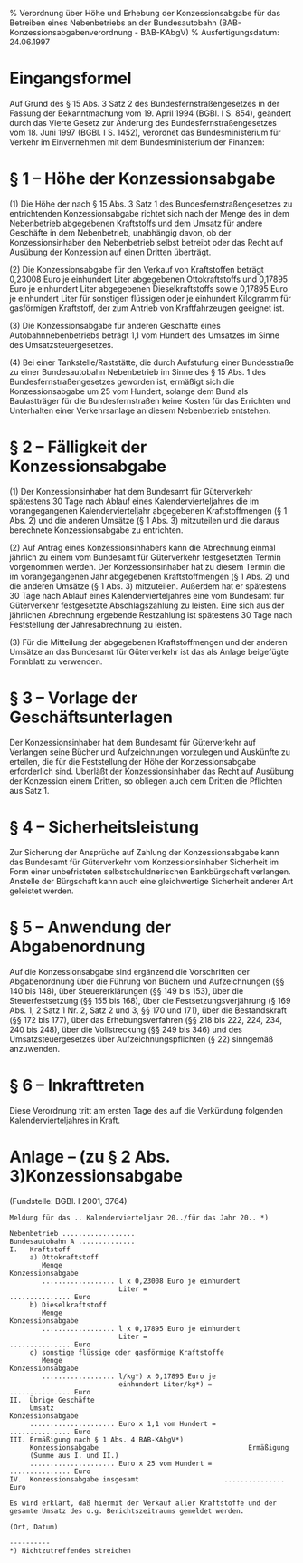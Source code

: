 % Verordnung über Höhe und Erhebung der Konzessionsabgabe für das Betreiben eines Nebenbetriebs an der Bundesautobahn  (BAB-Konzessionsabgabenverordnung - BAB-KAbgV)
% Ausfertigungsdatum: 24.06.1997
 
# Eingangsformel

Auf Grund des § 15 Abs. 3 Satz 2 des Bundesfernstraßengesetzes in der Fassung der Bekanntmachung vom 19. April 1994 (BGBl. I S. 854), geändert durch das Vierte Gesetz zur Änderung des Bundesfernstraßengesetzes vom 18. Juni 1997 (BGBl. I S. 1452), verordnet das Bundesministerium für Verkehr im Einvernehmen mit dem Bundesministerium der Finanzen:

# § 1 – Höhe der Konzessionsabgabe

(1) Die Höhe der nach § 15 Abs. 3 Satz 1 des Bundesfernstraßengesetzes zu entrichtenden Konzessionsabgabe richtet sich nach der Menge des in dem Nebenbetrieb abgegebenen Kraftstoffs und dem Umsatz für andere Geschäfte in dem Nebenbetrieb, unabhängig davon, ob der Konzessionsinhaber den Nebenbetrieb selbst betreibt oder das Recht auf Ausübung der Konzession auf einen Dritten überträgt.

(2) Die Konzessionsabgabe für den Verkauf von Kraftstoffen beträgt 0,23008 Euro je einhundert Liter abgegebenen Ottokraftstoffs und 0,17895 Euro je einhundert Liter abgegebenen Dieselkraftstoffs sowie 0,17895 Euro je einhundert Liter für sonstigen flüssigen oder je einhundert Kilogramm für gasförmigen Kraftstoff, der zum Antrieb von Kraftfahrzeugen geeignet ist.

(3) Die Konzessionsabgabe für anderen Geschäfte eines Autobahnnebenbetriebs beträgt 1,1 vom Hundert des Umsatzes im Sinne des Umsatzsteuergesetzes.

(4) Bei einer Tankstelle/Raststätte, die durch Aufstufung einer Bundesstraße zu einer Bundesautobahn Nebenbetrieb im Sinne des § 15 Abs. 1 des Bundesfernstraßengesetzes geworden ist, ermäßigt sich die Konzessionsabgabe um 25 vom Hundert, solange dem Bund als Baulastträger für die Bundesfernstraßen keine Kosten für das Errichten und Unterhalten einer Verkehrsanlage an diesem Nebenbetrieb entstehen.

# § 2 – Fälligkeit der Konzessionsabgabe

(1) Der Konzessionsinhaber hat dem Bundesamt für Güterverkehr spätestens 30 Tage nach Ablauf eines Kalendervierteljahres die im vorangegangenen Kalendervierteljahr abgegebenen Kraftstoffmengen (§ 1 Abs. 2) und die anderen Umsätze (§ 1 Abs. 3) mitzuteilen und die daraus berechnete Konzessionsabgabe zu entrichten.

(2) Auf Antrag eines Konzessionsinhabers kann die Abrechnung einmal jährlich zu einem vom Bundesamt für Güterverkehr festgesetzten Termin vorgenommen werden. Der Konzessionsinhaber hat zu diesem Termin die im vorangegangenen Jahr abgegebenen Kraftstoffmengen (§ 1 Abs. 2) und die anderen Umsätze (§ 1 Abs. 3) mitzuteilen. Außerdem hat er spätestens 30 Tage nach Ablauf eines Kalendervierteljahres eine vom Bundesamt für Güterverkehr festgesetzte Abschlagszahlung zu leisten. Eine sich aus der jährlichen Abrechnung ergebende Restzahlung ist spätestens 30 Tage nach Feststellung der Jahresabrechnung zu leisten.

(3) Für die Mitteilung der abgegebenen Kraftstoffmengen und der anderen Umsätze an das Bundesamt für Güterverkehr ist das als Anlage beigefügte Formblatt zu verwenden.

# § 3 – Vorlage der Geschäftsunterlagen

Der Konzessionsinhaber hat dem Bundesamt für Güterverkehr auf Verlangen seine Bücher und Aufzeichnungen vorzulegen und Auskünfte zu erteilen, die für die Feststellung der Höhe der Konzessionsabgabe erforderlich sind. Überläßt der Konzessionsinhaber das Recht auf Ausübung der Konzession einem Dritten, so obliegen auch dem Dritten die Pflichten aus Satz 1.

# § 4 – Sicherheitsleistung

Zur Sicherung der Ansprüche auf Zahlung der Konzessionsabgabe kann das Bundesamt für Güterverkehr vom Konzessionsinhaber Sicherheit im Form einer unbefristeten selbstschuldnerischen Bankbürgschaft verlangen. Anstelle der Bürgschaft kann auch eine gleichwertige Sicherheit anderer Art geleistet werden.

# § 5 – Anwendung der Abgabenordnung

Auf die Konzessionsabgabe sind ergänzend die Vorschriften der Abgabenordnung über die Führung von Büchern und Aufzeichnungen (§§ 140 bis 148), über Steuererklärungen (§§ 149 bis 153), über die Steuerfestsetzung (§§ 155 bis 168), über die Festsetzungsverjährung (§ 169 Abs. 1, 2 Satz 1 Nr. 2, Satz 2 und 3, §§ 170 und 171), über die Bestandskraft (§§ 172 bis 177), über das Erhebungsverfahren (§§ 218 bis 222, 224, 234, 240 bis 248), über die Vollstreckung (§§ 249 bis 346) und des Umsatzsteuergesetzes über Aufzeichnungspflichten (§ 22) sinngemäß anzuwenden.

# § 6 – Inkrafttreten

Diese Verordnung tritt am ersten Tage des auf die Verkündung folgenden Kalendervierteljahres in Kraft.

# Anlage – (zu § 2 Abs. 3)Konzessionsabgabe

(Fundstelle: BGBl. I 2001, 3764)

  

    Meldung für das .. Kalendervierteljahr 20../für das Jahr 20.. *)
     
    Nebenbetrieb ..................
    Bundesautobahn A ..............
    I.   Kraftstoff
         a) Ottokraftstoff
            Menge                                              Konzessionsabgabe
            .................. l x 0,23008 Euro je einhundert
                               Liter =                         ............... Euro
         b) Dieselkraftstoff
            Menge                                              Konzessionsabgabe
            .................. l x 0,17895 Euro je einhundert
                               Liter =                         ............... Euro
         c) sonstige flüssige oder gasförmige Kraftstoffe
            Menge                                              Konzessionsabgabe
            .................. l/kg*) x 0,17895 Euro je
                               einhundert Liter/kg*) =         ............... Euro
    II.  Übrige Geschäfte
         Umsatz                                                Konzessionsabgabe
         ..................... Euro x 1,1 vom Hundert =        ............... Euro
    III. Ermäßigung nach § 1 Abs. 4 BAB-KAbgV*)
         Konzessionsabgabe                                     Ermäßigung
         (Summe aus I. und II.)
         ..................... Euro x 25 vom Hundert =         ............... Euro
    IV.  Konzessionsabgabe insgesamt                     ............... Euro
     
    Es wird erklärt, daß hiermit der Verkauf aller Kraftstoffe und der
    gesamte Umsatz des o.g. Berichtszeitraums gemeldet werden.
     
    (Ort, Datum)
     
    ----------
    *) Nichtzutreffendes streichen 
